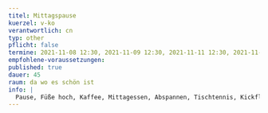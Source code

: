 ```yaml
---
titel: Mittagspause
kuerzel: v-ko
verantwortlich: cn
typ: other
pflicht: false
termine: 2021-11-08 12:30, 2021-11-09 12:30, 2021-11-11 12:30, 2021-11-15 12:30, 2021-11-16 12:30, 2021-11-18 12:30
empfohlene-voraussetzungen:
published: true
dauer: 45
raum: da wo es schön ist
info: |
  Pause, Füße hoch, Kaffee, Mittagessen, Abspannen, Tischtennis, Kickflip üben, Kochen, Mama anrufen, whatever.
---
```

